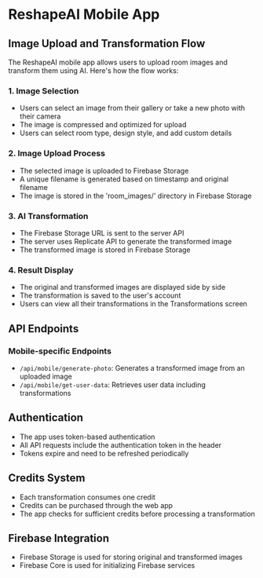 # ReshapeAI Mobile App

## Image Upload and Transformation Flow

The ReshapeAI mobile app allows users to upload room images and transform them using AI. Here's how the flow works:

### 1. Image Selection

- Users can select an image from their gallery or take a new photo with their camera
- The image is compressed and optimized for upload
- Users can select room type, design style, and add custom details

### 2. Image Upload Process

- The selected image is uploaded to Firebase Storage
- A unique filename is generated based on timestamp and original filename
- The image is stored in the 'room_images/' directory in Firebase Storage

### 3. AI Transformation

- The Firebase Storage URL is sent to the server API
- The server uses Replicate API to generate the transformed image
- The transformed image is stored in Firebase Storage

### 4. Result Display

- The original and transformed images are displayed side by side
- The transformation is saved to the user's account
- Users can view all their transformations in the Transformations screen

## API Endpoints

### Mobile-specific Endpoints

- `/api/mobile/generate-photo`: Generates a transformed image from an uploaded image
- `/api/mobile/get-user-data`: Retrieves user data including transformations

## Authentication

- The app uses token-based authentication
- All API requests include the authentication token in the header
- Tokens expire and need to be refreshed periodically

## Credits System

- Each transformation consumes one credit
- Credits can be purchased through the web app
- The app checks for sufficient credits before processing a transformation

## Firebase Integration

- Firebase Storage is used for storing original and transformed images
- Firebase Core is used for initializing Firebase services
